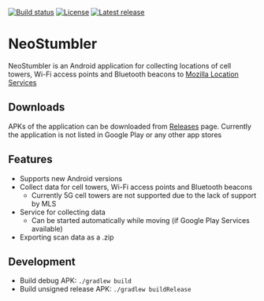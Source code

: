 [![Build status](https://github.com/mjaakko/NeoStumbler/actions/workflows/build.yml/badge.svg)](https://github.com/mjaakko/NeoStumbler/actions/workflows/build.yml) [![License](https://img.shields.io/github/license/mjaakko/NeoStumbler)](./LICENSE) [![Latest release](https://img.shields.io/github/v/release/mjaakko/NeoStumbler)](https://github.com/mjaakko/NeoStumbler/releases/latest)
# NeoStumbler

NeoStumbler is an Android application for collecting locations of cell towers, Wi-Fi access points and Bluetooth beacons to [Mozilla Location Services](https://location.services.mozilla.com/)

## Downloads

APKs of the application can be downloaded from [Releases](https://github.com/mjaakko/NeoStumbler/releases) page. Currently the application is not listed in Google Play or any other app stores

## Features

* Supports new Android versions
* Collect data for cell towers, Wi-Fi access points and Bluetooth beacons
  * Currently 5G cell towers are not supported due to the lack of support by MLS
* Service for collecting data
  * Can be started automatically while moving (if Google Play Services available)
* Exporting scan data as a .zip

 ## Development

 * Build debug APK: `./gradlew build`
 * Build unsigned release APK: `./gradlew buildRelease`
